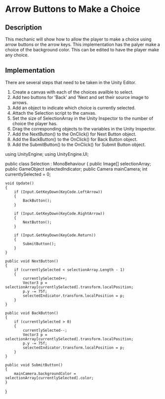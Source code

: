 # Arrow Buttons to Make a Choice

## Description
This mechanic will show how to allow the player to make a choice using arrow buttons or the arrow keys. This implementation has the palyer make a choice
of the background color. This can be edited to have the player make any choice.

## Implementation
There are several steps that need to be taken in the Unity Editor.

   1. Create a canvas with each of the choices availble to select.
   2. Add two buttons for 'Back' and 'Next and set their source image to arrows.
   3. Add an object to indicate which choice is currently selected.
   4. Attach the Selection script to the canvas.
   5. Set the size of SelectionArray in the Unity Inspector to the number of choice the player has.
   6. Drag the corresponding objects to the variables in the Unity Inspector.
   7. Add the NextButton() to the OnClick() for Next Button object.
   8. Add the BackButton() to the OnClick() for Back Button object.
   9. Add the SubmitButton() to the OnClick() for Submit Button object.
   

using UnityEngine;
using UnityEngine.UI;

public class Selection : MonoBehaviour
{
    public Image[] selectionArray;
    public GameObject selectedIndicator;
    public Camera mainCamera;
    int currentlySelected = 0;

    void Update()
    {
        if (Input.GetKeyDown(KeyCode.LeftArrow))
        {
            BackButton();
        }

        if (Input.GetKeyDown(KeyCode.RightArrow))
        {
            NextButton();
        }

        if (Input.GetKeyDown(KeyCode.Return))
        {
            SubmitButton();
        }
    }

    public void NextButton()
    {
        if (currentlySelected < selectionArray.Length - 1)
        {
            currentlySelected++;
            Vector3 p = selectionArray[currentlySelected].transform.localPosition;
            p.y -= 75f;
            selectedIndicator.transform.localPosition = p;
        }
    }

    public void BackButton()
    {
        if (currentlySelected > 0)
        {
            currentlySelected--;
            Vector3 p = selectionArray[currentlySelected].transform.localPosition;
            p.y -= 75f;
            selectedIndicator.transform.localPosition = p;
        }
    }

    public void SubmitButton()
    {
        mainCamera.backgroundColor = selectionArray[currentlySelected].color;
    }
}
